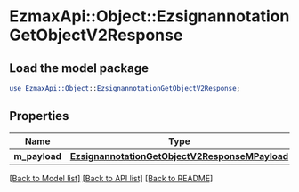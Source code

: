 # EzmaxApi::Object::EzsignannotationGetObjectV2Response

## Load the model package
```perl
use EzmaxApi::Object::EzsignannotationGetObjectV2Response;
```

## Properties
Name | Type | Description | Notes
------------ | ------------- | ------------- | -------------
**m_payload** | [**EzsignannotationGetObjectV2ResponseMPayload**](EzsignannotationGetObjectV2ResponseMPayload.md) |  | 

[[Back to Model list]](../README.md#documentation-for-models) [[Back to API list]](../README.md#documentation-for-api-endpoints) [[Back to README]](../README.md)



